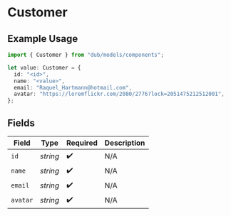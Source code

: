 # Customer

## Example Usage

```typescript
import { Customer } from "dub/models/components";

let value: Customer = {
  id: "<id>",
  name: "<value>",
  email: "Raquel_Hartmann@hotmail.com",
  avatar: "https://loremflickr.com/2080/2776?lock=2051475212512001",
};
```

## Fields

| Field              | Type               | Required           | Description        |
| ------------------ | ------------------ | ------------------ | ------------------ |
| `id`               | *string*           | :heavy_check_mark: | N/A                |
| `name`             | *string*           | :heavy_check_mark: | N/A                |
| `email`            | *string*           | :heavy_check_mark: | N/A                |
| `avatar`           | *string*           | :heavy_check_mark: | N/A                |